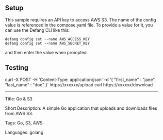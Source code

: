 ## Setup

This sample requires an API key to access AWS S3. The name of the config value is referenced in the compose.yaml file.
To provide a value for it, you can use the Defang CLI like this:

```
defang config set --name AWS_ACCESS_KEY
defang config set --name AWS_SECRET_KEY
```

and then enter the value when prompted.

## Testing

curl -X POST -H 'Content-Type: application/json' -d '{ "first_name" : "jane", "last_name" : "doe" }' https://xxxxxx/upload
curl https://xxxxxx/download

---

Title: Go & S3

Short Description: A simple Go application that uploads and downloads files from AWS S3.

Tags: Go, S3, AWS

Languages: golang
